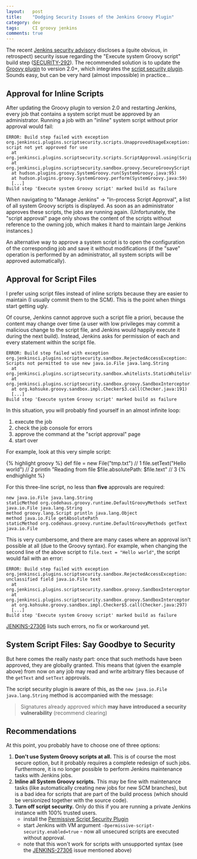 ```yaml
---
layout:   post
title:    "Dodging Security Issues of the Jenkins Groovy Plugin"
category: dev
tags:     CI groovy jenkins
comments: true
---
```


The recent [Jenkins security advisory](https://jenkins.io/security/advisory/2017-04-10/) discloses a (quite obvious, in retrospect) security issue regarding the "Execute system Groovy script" build step ([SECURITY-292](https://jenkins.io/security/advisory/2017-04-10/#groovy-plugin)).
The recommended solution is to update the [Groovy plugin](https://plugins.jenkins.io/groovy) to version 2.0+, which integrates the [script security plugin](https://wiki.jenkins-ci.org/display/JENKINS/Script+Security+Plugin). Sounds easy, but can be very hard (almost impossible) in practice...

## Approval for Inline Scripts

After updating the Groovy plugin to version 2.0 and restarting Jenkins, every job that contains a system script must be approved by an administrator. Running a job with an "inline" system script without prior approval would fail:

    ERROR: Build step failed with exception
    org.jenkinsci.plugins.scriptsecurity.scripts.UnapprovedUsageException: script not yet approved for use
      at org.jenkinsci.plugins.scriptsecurity.scripts.ScriptApproval.using(ScriptApproval.java:459)
      at org.jenkinsci.plugins.scriptsecurity.sandbox.groovy.SecureGroovyScript.evaluate(SecureGroovyScript.java:170)
      at hudson.plugins.groovy.SystemGroovy.run(SystemGroovy.java:95)
      at hudson.plugins.groovy.SystemGroovy.perform(SystemGroovy.java:59)
      [...]
    Build step 'Execute system Groovy script' marked build as failure

When navigating to "Manage Jenkins" -> "In-process Script Approval", a list of all system Groovy scripts is displayed.
As soon as an administrator approves these scripts, the jobs are running again. (Unfortunately, the "script approval" page only shows the content of the scripts without reference to the owning job, which makes it hard to maintain large Jenkins instances.)

An alternative way to approve a system script is to open the configuration of the corresponding job and save it without modifications (if the "save" operation is performed by an administrator, all system scripts will be approved automatically).
 
## Approval for Script Files

I prefer using script files instead of inline scripts because they are easier to maintain (I usually commit them to the SCM).
This is the point when things start getting ugly.  

Of course, Jenkins cannot approve such a script file a priori, because the content may change over time (a user with low privileges may commit a malicious change to the script file, and Jenkins would happily execute it during the next build).
Instead, Jenkins asks for permission of each and every statement within the script file.

    ERROR: Build step failed with exception
    org.jenkinsci.plugins.scriptsecurity.sandbox.RejectedAccessException: Scripts not permitted to use new java.io.File java.lang.String
      at org.jenkinsci.plugins.scriptsecurity.sandbox.whitelists.StaticWhitelist.rejectNew(StaticWhitelist.java:187)
      at org.jenkinsci.plugins.scriptsecurity.sandbox.groovy.SandboxInterceptor.onNewInstance(SandboxInterceptor.java:130)
      at org.kohsuke.groovy.sandbox.impl.Checker$3.call(Checker.java:191)
      [...]
    Build step 'Execute system Groovy script' marked build as failure

In this situation, you will probably find yourself in an almost infinite loop:

1. execute the job
2. check the job console for errors
3. approve the command at the "script approval" page
4. start over

For example, look at this very simple script:

{% highlight groovy %}
def file = new File("tmp.txt") // 1
file.setText("Hello world") // 2
println "Reading from file $file.absolutePath: $file.text" // 3
{% endhighlight %}

For this three-line script, no less than **five** approvals are required:

    new java.io.File java.lang.String
    staticMethod org.codehaus.groovy.runtime.DefaultGroovyMethods setText java.io.File java.lang.String
    method groovy.lang.Script println java.lang.Object
    method java.io.File getAbsolutePath
    staticMethod org.codehaus.groovy.runtime.DefaultGroovyMethods getText java.io.File

This is very cumbersome, and there are many cases where an approval isn't possible at all (due to the Groovy syntax).
For example, when changing the second line of the above script to `file.text = "Hello world"`, the script would fail with an error:

    ERROR: Build step failed with exception
    org.jenkinsci.plugins.scriptsecurity.sandbox.RejectedAccessException: unclassified field java.io.File text
      at org.jenkinsci.plugins.scriptsecurity.sandbox.groovy.SandboxInterceptor.unclassifiedField(SandboxInterceptor.java:367)
      at org.jenkinsci.plugins.scriptsecurity.sandbox.groovy.SandboxInterceptor.onSetProperty(SandboxInterceptor.java:217)
      at org.kohsuke.groovy.sandbox.impl.Checker$5.call(Checker.java:297)
      [...]
    Build step 'Execute system Groovy script' marked build as failure

[JENKINS-27306](https://issues.jenkins-ci.org/browse/JENKINS-27306) lists such errors, no fix or workaround yet.

## System Script Files: Say Goodbye to Security

But here comes the really nasty part: once that such methods have been approved, they are globally granted.
This means that (given the example above) from now on any job may read and write arbitrary files because of the `getText` and `setText` approvals.

The script security plugin is aware of this, as the `new java.io.File java.lang.String` method is accompanied with the message:

> Signatures already approved which **may have introduced a security vulnerability** (recommend clearing)

## Recommendations

At this point, you probably have to choose one of three options:

1. **Don't use System Groovy scripts at all.** This is of course the most secure option, but it probably requires a complete redesign of such jobs. Furthermore, it is no longer possible to perform Jenkins maintenance tasks with Jenkins jobs. 
2. **Inline all System Groovy scripts.** This may be fine with maintenance tasks (like automatically creating new jobs for new SCM branches), but is a bad idea for scripts that are part of the build process (which should be versionized together with the source code).
3. **Turn off script security.** Only do this if you are running a private Jenkins instance with 100% trusted users.
    * install the [Permissive Script Security Plugin](https://wiki.jenkins-ci.org/display/JENKINS/Permissive+Script+Security+Plugin)
    * start Jenkins with VM argument `-Dpermissive-script-security.enabled=true` - now all unsecured scripts are executed without approval.
    * note that this won't work for scripts with unsupported syntax (see the [JENKINS-27306](https://issues.jenkins-ci.org/browse/JENKINS-27306) issue mentioned above)
